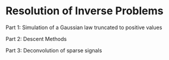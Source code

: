 # Resolution of Inverse Problems 

Part 1: Simulation of a Gaussian law truncated to positive values

Part 2: Descent Methods

Part 3: Deconvolution of sparse signals
